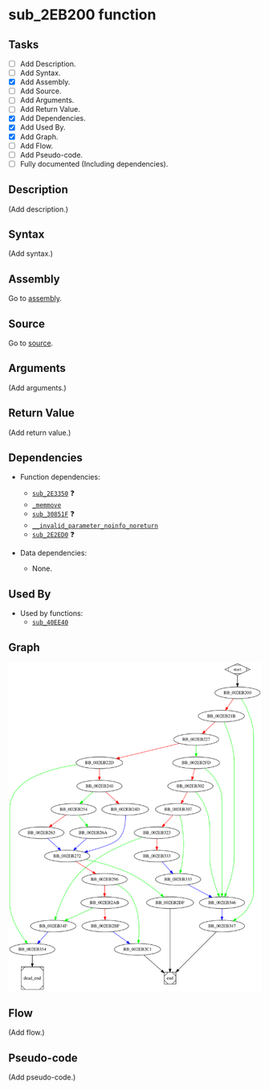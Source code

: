# sub_2EB200 function

## Tasks

- [ ] Add Description.
- [ ] Add Syntax.
- [X] Add Assembly.
- [ ] Add Source.
- [ ] Add Arguments.
- [ ] Add Return Value.
- [X] Add Dependencies.
- [X] Add Used By.
- [X] Add Graph.
- [ ] Add Flow.
- [ ] Add Pseudo-code.
- [ ] Fully documented (Including dependencies).

## Description

(Add description.)

## Syntax

(Add syntax.)

## Assembly

Go to [assembly](../asm/sub_2EB200.asm).

## Source

Go to [source](../cc/sub_2EB200.cc).

## Arguments

(Add arguments.)

## Return Value

(Add return value.)

## Dependencies

* Function dependencies:
  * [`sub_2E3350`](sub_2E3350.md) ❓
  * [`_memmove`](_memmove.md)
  * [`sub_30851F`](sub_30851F.md) ❓
  * [`__invalid_parameter_noinfo_noreturn`](__invalid_parameter_noinfo_noreturn.md)
  * [`sub_2E2ED0`](sub_2E2ED0.md) ❓

* Data dependencies:
  * None.

## Used By

* Used by functions:
  * [`sub_40EE40`](sub_40EE40.md)

## Graph

![sub_2EB200 Graph](../svg/sub_2EB200.svg "sub_2EB200 Graph")

## Flow

(Add flow.)

## Pseudo-code

(Add pseudo-code.)


